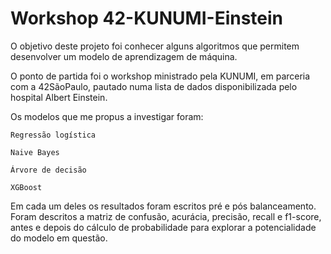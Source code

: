 # Workshop 42-KUNUMI-Einstein

O objetivo deste projeto foi conhecer alguns algoritmos que permitem desenvolver um modelo de aprendizagem de máquina.

O ponto de partida foi o workshop ministrado pela KUNUMI, em parceria com a 42SãoPaulo, pautado numa lista de dados disponibilizada pelo hospital Albert Einstein.

Os modelos que me propus a investigar foram:

`Regressão logística`

`Naive Bayes`

`Árvore de decisão`

`XGBoost`

Em cada um deles os resultados foram escritos pré e pós balanceamento.
Foram descritos a matriz de confusão, acurácia, precisão, recall e f1-score, antes e depois do cálculo de probabilidade para explorar a potencialidade do modelo em questão.

